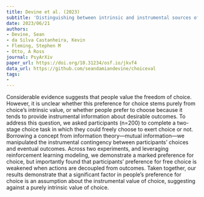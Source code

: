 ```yaml
---
title: Devine et al. (2023)
subtitle: 'Distinguishing between intrinsic and instrumental sources of the value of choice'
date: 2023/06/21
authors:
- Devine, Sean
- da Silva Castanheira, Kevin
- Fleming, Stephen M
- Otto, A Ross
journal: PsyArXiv
paper_url: https://doi.org/10.31234/osf.io/jkvf4
data_url: https://github.com/seandamiandevine/choiceval
tags:
-
---
```


Considerable evidence suggests that people value the freedom of choice. However, it is unclear whether this preference for choice stems purely from choice’s intrinsic value, or whether people prefer to choose because it tends to provide instrumental information about desirable outcomes. To address this question, we asked participants (n=200) to complete a two-stage choice task in which they could freely choose to exert choice or not. Borrowing a concept from information theory—mutual information—we manipulated the instrumental contingency between participants’ choices and eventual outcomes. Across two experiments, and leveraging reinforcement learning modeling, we demonstrate a marked preference for choice, but importantly found that participants’ preference for free choice is weakened when actions are decoupled from outcomes. Taken together, our results demonstrate that a significant factor in people’s preference for choice is an assumption about the instrumental value of choice, suggesting against a purely intrinsic value of choice.
